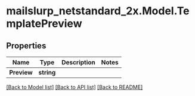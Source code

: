 # mailslurp_netstandard_2x.Model.TemplatePreview

## Properties

Name | Type | Description | Notes
------------ | ------------- | ------------- | -------------
**Preview** | **string** |  | 

[[Back to Model list]](../README#documentation-for-models) [[Back to API list]](../README#documentation-for-api-endpoints) [[Back to README]](../README)

